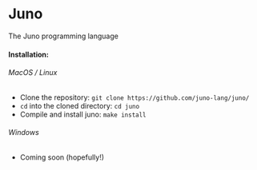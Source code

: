 # Juno
The Juno programming language

#### Installation:

###### MacOS / Linux
- Clone the repository: `git clone https://github.com/juno-lang/juno/`
- `cd` into the cloned directory: `cd juno`
- Compile and install juno: `make install`

###### Windows
- Coming soon (hopefully!)
